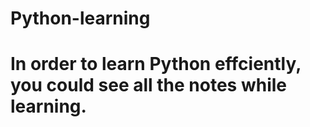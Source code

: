 # Python-learning
# In order to learn Python effciently,  you could see all the notes while learning.
